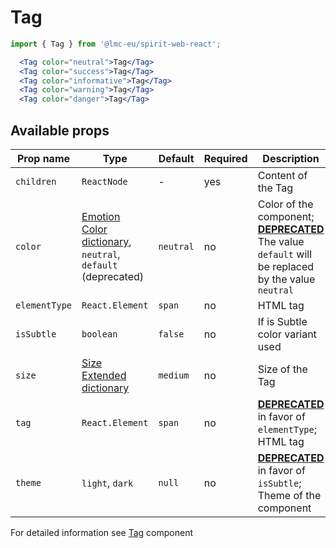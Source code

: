 # Tag

```jsx
import { Tag } from '@lmc-eu/spirit-web-react';
```

```jsx
  <Tag color="neutral">Tag</Tag>
  <Tag color="success">Tag</Tag>
  <Tag color="informative">Tag</Tag>
  <Tag color="warning">Tag</Tag>
  <Tag color="danger">Tag</Tag>
```

## Available props

| Prop name     | Type                                                                            | Default   | Required | Description                                                                                                      |
| ------------- | ------------------------------------------------------------------------------- | --------- | -------- | ---------------------------------------------------------------------------------------------------------------- |
| `children`    | `ReactNode`                                                                     | -         | yes      | Content of the Tag                                                                                               |
| `color`       | [Emotion Color dictionary][dictionary-color], `neutral`, `default` (deprecated) | `neutral` | no       | Color of the component; [**DEPRECATED**][deprecated] The value `default` will be replaced by the value `neutral` |
| `elementType` | `React.Element`                                                                 | `span`    | no       | HTML tag                                                                                                         |
| `isSubtle`    | `boolean`                                                                       | `false`   | no       | If is Subtle color variant used                                                                                  |
| `size`        | [Size Extended dictionary][dictionary-size]                                     | `medium`  | no       | Size of the Tag                                                                                                  |
| `tag`         | `React.Element`                                                                 | `span`    | no       | [**DEPRECATED**][deprecated] in favor of `elementType`; HTML tag                                                 |
| `theme`       | `light`, `dark`                                                                 | `null`    | no       | [**DEPRECATED**][deprecated] in favor of `isSubtle`; Theme of the component                                      |

For detailed information see [Tag](https://github.com/lmc-eu/spirit-design-system/blob/main/packages/web/src/scss/components/Tag/README.md) component

[deprecated]: https://github.com/lmc-eu/spirit-design-system/tree/main/packages/web-react/README.md#deprecations
[dictionary-color]: https://github.com/lmc-eu/spirit-design-system/tree/main/docs/DICTIONARIES.md#color
[dictionary-size]: https://github.com/lmc-eu/spirit-design-system/tree/main/docs/DICTIONARIES.md#size
